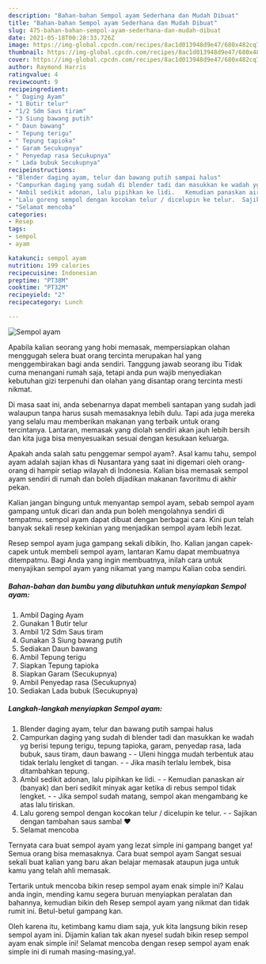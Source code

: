 ```yaml
---
description: "Bahan-bahan Sempol ayam Sederhana dan Mudah Dibuat"
title: "Bahan-bahan Sempol ayam Sederhana dan Mudah Dibuat"
slug: 475-bahan-bahan-sempol-ayam-sederhana-dan-mudah-dibuat
date: 2021-05-18T00:28:33.726Z
image: https://img-global.cpcdn.com/recipes/8ac1d013948d9e47/680x482cq70/sempol-ayam-foto-resep-utama.jpg
thumbnail: https://img-global.cpcdn.com/recipes/8ac1d013948d9e47/680x482cq70/sempol-ayam-foto-resep-utama.jpg
cover: https://img-global.cpcdn.com/recipes/8ac1d013948d9e47/680x482cq70/sempol-ayam-foto-resep-utama.jpg
author: Raymond Harris
ratingvalue: 4
reviewcount: 9
recipeingredient:
- " Daging Ayam"
- "1 Butir telur"
- "1/2 Sdm Saus tiram"
- "3 Siung bawang putih"
- " Daun bawang"
- " Tepung terigu"
- " Tepung tapioka"
- " Garam Secukupnya"
- " Penyedap rasa Secukupnya"
- " Lada bubuk Secukupnya"
recipeinstructions:
- "Blender daging ayam, telur dan bawang putih sampai halus"
- "Campurkan daging yang sudah di blender tadi dan masukkan ke wadah yg berisi tepung terigu, tepung tapioka, garam, penyedap rasa, lada bubuk, saus tiram, daun bawang  Uleni hingga mudah terbentuk atau tidak terlalu lengket di tangan.   Jika masih terlalu lembek, bisa ditambahkan tepung."
- "Ambil sedikit adonan, lalu pipihkan ke lidi.   Kemudian panaskan air (banyak) dan beri sedikit minyak agar ketika di rebus sempol tidak lengket.   Jika sempol sudah matang, sempol akan mengambang ke atas lalu tiriskan."
- "Lalu goreng sempol dengan kocokan telur / dicelupin ke telur.  Sajikan dengan tambahan saus sambal ❤"
- "Selamat mencoba"
categories:
- Resep
tags:
- sempol
- ayam

katakunci: sempol ayam 
nutrition: 199 calories
recipecuisine: Indonesian
preptime: "PT38M"
cooktime: "PT32M"
recipeyield: "2"
recipecategory: Lunch

---
```



![Sempol ayam](https://img-global.cpcdn.com/recipes/8ac1d013948d9e47/680x482cq70/sempol-ayam-foto-resep-utama.jpg)

Apabila kalian seorang yang hobi memasak, mempersiapkan olahan menggugah selera buat orang tercinta merupakan hal yang menggembirakan bagi anda sendiri. Tanggung jawab seorang ibu Tidak cuma menangani rumah saja, tetapi anda pun wajib menyediakan kebutuhan gizi terpenuhi dan olahan yang disantap orang tercinta mesti nikmat.

Di masa  saat ini, anda sebenarnya dapat membeli santapan yang sudah jadi walaupun tanpa harus susah memasaknya lebih dulu. Tapi ada juga mereka yang selalu mau memberikan makanan yang terbaik untuk orang tercintanya. Lantaran, memasak yang diolah sendiri akan jauh lebih bersih dan kita juga bisa menyesuaikan sesuai dengan kesukaan keluarga. 



Apakah anda salah satu penggemar sempol ayam?. Asal kamu tahu, sempol ayam adalah sajian khas di Nusantara yang saat ini digemari oleh orang-orang di hampir setiap wilayah di Indonesia. Kalian bisa memasak sempol ayam sendiri di rumah dan boleh dijadikan makanan favoritmu di akhir pekan.

Kalian jangan bingung untuk menyantap sempol ayam, sebab sempol ayam gampang untuk dicari dan anda pun boleh mengolahnya sendiri di tempatmu. sempol ayam dapat dibuat dengan berbagai cara. Kini pun telah banyak sekali resep kekinian yang menjadikan sempol ayam lebih lezat.

Resep sempol ayam juga gampang sekali dibikin, lho. Kalian jangan capek-capek untuk membeli sempol ayam, lantaran Kamu dapat membuatnya ditempatmu. Bagi Anda yang ingin membuatnya, inilah cara untuk menyajikan sempol ayam yang nikamat yang mampu Kalian coba sendiri.

<!--inarticleads1-->

##### Bahan-bahan dan bumbu yang dibutuhkan untuk menyiapkan Sempol ayam:

1. Ambil  Daging Ayam
1. Gunakan 1 Butir telur
1. Ambil 1/2 Sdm Saus tiram
1. Gunakan 3 Siung bawang putih
1. Sediakan  Daun bawang
1. Ambil  Tepung terigu
1. Siapkan  Tepung tapioka
1. Siapkan  Garam (Secukupnya)
1. Ambil  Penyedap rasa (Secukupnya)
1. Sediakan  Lada bubuk (Secukupnya)




<!--inarticleads2-->

##### Langkah-langkah menyiapkan Sempol ayam:

1. Blender daging ayam, telur dan bawang putih sampai halus
1. Campurkan daging yang sudah di blender tadi dan masukkan ke wadah yg berisi tepung terigu, tepung tapioka, garam, penyedap rasa, lada bubuk, saus tiram, daun bawang -  - Uleni hingga mudah terbentuk atau tidak terlalu lengket di tangan.  -  - Jika masih terlalu lembek, bisa ditambahkan tepung.
1. Ambil sedikit adonan, lalu pipihkan ke lidi.  -  - Kemudian panaskan air (banyak) dan beri sedikit minyak agar ketika di rebus sempol tidak lengket.  -  - Jika sempol sudah matang, sempol akan mengambang ke atas lalu tiriskan.
1. Lalu goreng sempol dengan kocokan telur / dicelupin ke telur. -  - Sajikan dengan tambahan saus sambal ❤
1. Selamat mencoba




Ternyata cara buat sempol ayam yang lezat simple ini gampang banget ya! Semua orang bisa memasaknya. Cara buat sempol ayam Sangat sesuai sekali buat kalian yang baru akan belajar memasak ataupun juga untuk kamu yang telah ahli memasak.

Tertarik untuk mencoba bikin resep sempol ayam enak simple ini? Kalau anda ingin, mending kamu segera buruan menyiapkan peralatan dan bahannya, kemudian bikin deh Resep sempol ayam yang nikmat dan tidak rumit ini. Betul-betul gampang kan. 

Oleh karena itu, ketimbang kamu diam saja, yuk kita langsung bikin resep sempol ayam ini. Dijamin kalian tak akan nyesel sudah bikin resep sempol ayam enak simple ini! Selamat mencoba dengan resep sempol ayam enak simple ini di rumah masing-masing,ya!.

